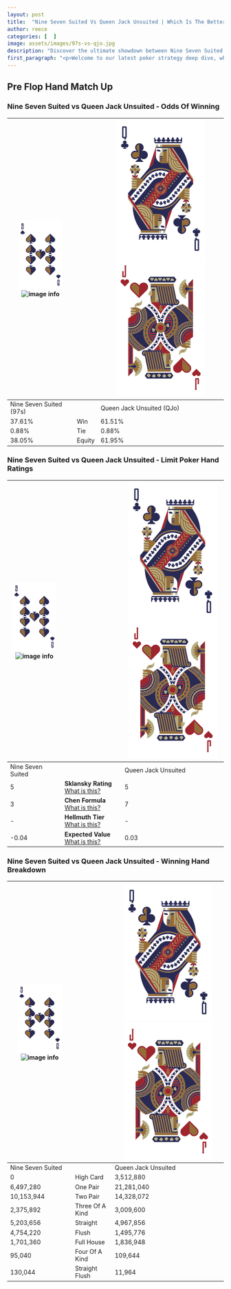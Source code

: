 ```yaml
---
layout: post
title:  "Nine Seven Suited Vs Queen Jack Unsuited | Which Is The Better Hand In Poker? A Complete Guide"
author: reece
categories: [  ]
image: assets/images/97s-vs-qjo.jpg
description: "Discover the ultimate showdown between Nine Seven Suited and Queen Jack Unsuited in poker! Uncover the odds, strategies, and scenarios where one hand triumphs over the other. Get ready to up your poker game with this thrilling analysis."
first_paragraph: "<p>Welcome to our latest poker strategy deep dive, where we're pitting two distinct hands against each other in a high-stakes showdown: Nine Seven Suited vs Queen Jack Unsuited.</p><p>In the dynamic world of poker, every decision counts, and knowing which hand holds the upper hand is key to your success at the table.</p><p>In this article, we'll dissect these two hands, explore the scenarios where one dominates the other, and equip you with the knowledge to make strategic choices that can tip the odds in your favor.</p><p>Get ready to unravel the intriguing dynamics of these poker hands and elevate your game to new heights.</p>"
---
```




[comment]: # (sp0)

## Pre Flop Hand Match Up

<div class="table hand-ratings" markdown="1"> 



### Nine Seven Suited vs Queen Jack Unsuited - Odds Of Winning


    
| ![image info](assets/images/hand1/9.png) ![image info](assets/images/hand1/7s.png) |  | ![image info](assets/images/hand2/Q.png) ![image info](assets/images/hand2/Jo.png) |
| -------- | -------- | -------- |
| Nine Seven Suited (97s) |  | Queen Jack Unsuited (QJo) |
| 37.61% | Win | 61.51% |
| 0.88% | Tie | 0.88% |
| 38.05% | Equity | 61.95% |




[comment]: # (sp1)



### Nine Seven Suited vs Queen Jack Unsuited - Limit Poker Hand Ratings


    
| ![image info](assets/images/hand1/9.png) ![image info](assets/images/hand1/7s.png) |  | ![image info](assets/images/hand2/Q.png) ![image info](assets/images/hand2/Jo.png) |
| -------- | -------- | -------- |
| Nine Seven Suited |  | Queen Jack Unsuited |
| 5 | **Sklansky Rating** [What is this?](/sklansky-rating-explained) | 5 |
| 3 | **Chen Formula** [What is this?](/chen-formula-explained) | 7 |
| - | **Hellmuth Tier** [What is this?](/Hellmuth-tier-explained) | - |
| -0.04 | **Expected Value** [What is this?](/expected-value-explained) | 0.03 |




[comment]: # (sp2)



### Nine Seven Suited vs Queen Jack Unsuited - Winning Hand Breakdown


    
| ![image info](assets/images/hand1/9.png) ![image info](assets/images/hand1/7s.png) |  | ![image info](assets/images/hand2/Q.png) ![image info](assets/images/hand2/Jo.png) |
| -------- | -------- | -------- |
| Nine Seven Suited |  | Queen Jack Unsuited |
| 0 | High Card | 3,512,880 |
| 6,497,280 | One Pair | 21,281,040 |
| 10,153,944 | Two Pair | 14,328,072 |
| 2,375,892 | Three Of A Kind | 3,009,600 |
| 5,203,656 | Straight | 4,967,856 |
| 4,754,220 | Flush | 1,495,776 |
| 1,701,360 | Full House | 1,836,948 |
| 95,040 | Four Of A Kind | 109,644 |
| 130,044 | Straight Flush | 11,964 |




[comment]: # (sp3)



</div>

[comment]: # (sp4)



[comment]: # (sp5)

